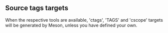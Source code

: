 ## Source tags targets

When the respective tools are available, 'ctags', 'TAGS' and 'cscope'
targets will be generated by Meson, unless you have defined your own.
